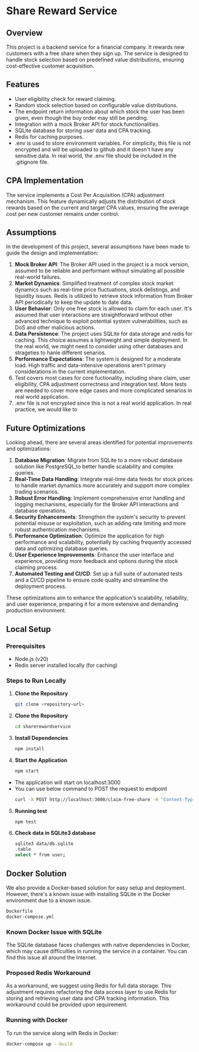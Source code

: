 # Share Reward Service

## Overview

This project is a backend service for a financial company. It rewards new customers with a free share when they sign up. The service is designed to handle stock selection based on predefined value distributions, ensuring cost-effective customer acquisition.

## Features

- User eligibility check for reward claiming.
- Random stock selection based on configurable value distributions.
- The endpoint return information about which stock the user has been given, even though the buy order may still be pending.
- Integration with a mock Broker API for stock functionalities.
- SQLite database for storing user data and CPA tracking.
- Redis for caching purposes.
- .env is used to store environment variables. For simplicity, this file is not encrypted and will be uploaded to github and it doesn't have any sensitive data. In real world, the .env file should be included in the .gitignore file.

## CPA Implementation

The service implements a Cost Per Acquisition (CPA) adjustment mechanism. This feature dynamically adjusts the distribution of stock rewards based on the current and target CPA values, ensuring the average cost per new customer remains under control.

## Assumptions

In the development of this project, several assumptions have been made to guide the design and implementation:

1. **Mock Broker API**: The Broker API used in the project is a mock version, assumed to be reliable and performant without simulating all possible real-world failures.
2. **Market Dynamics**: Simplified treatment of complex stock market dynamics such as real-time price fluctuations, stock delistings, and liquidity issues. Redis is utilized to retrieve stock information from Broker API periodically to keep the update to date data.
3. **User Behavior**: Only one free stock is allowed to claim for each user. It's assumed that user interactions are straightforward without other advanced technique to exploit potential system vulnerabilities, such as DoS and other malicious actions.
4. **Data Persistence**: The project uses SQLite for data storage and redis for caching. This choice assumes a lightweight and simple deployment. In the real world, we might need to consider using other databases and strageties to hanle different senarios.
5. **Performance Expectations**: The system is designed for a moderate load. High traffic and data-intensive operations aren't primary considerations in the current implementation.
6. Test covers most cases for core fuctionality, including share claim, user eligibility, CPA adjustment correctness and integration test. More tests are needed to cover more edge cases and more complicated senarios in real world application.
7. .env file is not encrypted since this is not a real world application. In real practice, we would like to 

## Future Optimizations

Looking ahead, there are several areas identified for potential improvements and optimizations:

1. **Database Migration**: Migrate from SQLite to a more robust database solution like PostgreSQL,to better handle scalability and complex queries.
2. **Real-Time Data Handling**: Integrate real-time data feeds for stock prices to handle market dynamics more accurately and support more complex trading scenarios.
3. **Robust Error Handling**: Implement comprehensive error handling and logging mechanisms, especially for the Broker API interactions and database operations.
4. **Security Enhancements**: Strengthen the system's security to prevent potential misuse or exploitation, such as adding rate limiting and more robust authentication mechanisms.
5. **Performance Optimization**: Optimize the application for high performance and scalability, potentially by caching frequently accessed data and optimizing database queries.
6. **User Experience Improvements**: Enhance the user interface and experience, providing more feedback and options during the stock claiming process.
7. **Automated Testing and CI/CD**: Set up a full suite of automated tests and a CI/CD pipeline to ensure code quality and streamline the deployment process.

These optimizations aim to enhance the application's scalability, reliability, and user experience, preparing it for a more extensive and demanding production environment.


## Local Setup

### Prerequisites

- Node.js (v20)
- Redis server installed locally (for caching)

### Steps to Run Locally

1. **Clone the Repository**

   ```bash
   git clone <repository-url>
   ```
2. **Clone the Repository**
   ```bash
   cd sharerewardservice
   ```
3. **Install Dependencies**
   ```bash
   npm install
   ```
4. **Start the Application**
   ```bash
   npm start
   ```
-  The application will start on localhost:3000
-  You can use below command to POST the request to endpoint
   ```bash
   curl -X POST http://localhost:3000/claim-free-share -H "Content-Type: application/json" -d '{"userId": 1}'
   ```
5. **Running test**
   ```bash
   npm test
   ```
6. **Check data in SQLite3 database**
   ```bash
   sqlite3 data/db.sqlite
   .table
   select * from user;
   ```

## Docker Solution

We also provide a Docker-based solution for easy setup and deployment. However, there's a known issue with installing SQLite in the Docker environment due to a known issue.

```bash
Dockerfile
docker-compose.yml
```

### Known Docker Issue with SQLite

The SQLite database faces challenges with native dependencies in Docker, which may cause difficulties in running the service in a container. You can find this issue all around the Internet.

### Proposed Redis Workaround

As a workaround, we suggest using Redis for full data storage. This adjustment requires refactoring the data access layer to use Redis for storing and retrieving user data and CPA tracking information. This workaround could be provided upon requirement.

### Running with Docker

To run the service along with Redis in Docker:

```bash
docker-compose up --build
```


   

